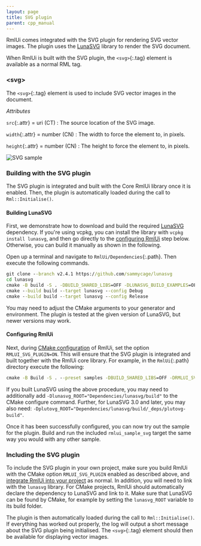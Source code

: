 ```yaml
---
layout: page
title: SVG plugin
parent: cpp_manual
---
```


RmlUi comes integrated with the SVG plugin for rendering SVG vector images. The plugin uses the [LunaSVG](https://github.com/sammycage/lunasvg) library to render the SVG document.

When RmlUi is built with the SVG plugin, the `<svg>`{:.tag} element is available as a normal RML tag.


### \<svg\>

The `<svg>`{:.tag} element is used to include SVG vector images in the document.

_Attributes_

`src`{:.attr} = uri (CT)
: The source location of the SVG image.

`width`{:.attr} = number (CN)
: The width to force the element to, in pixels.

`height`{:.attr} = number (CN)
: The height to force the element to, in pixels.


![SVG sample](../../assets/gallery/svg_plugin.png)


### Building with the SVG plugin

The SVG plugin is integrated and built with the Core RmlUi library once it is enabled. Then, the plugin is automatically loaded during the call to `Rml::Initialise()`.

#### Building LunaSVG

First, we demonstrate how to download and build the required [LunaSVG](https://github.com/sammycage/lunasvg) dependency. If you're using vcpkg, you can install the library with `vcpkg install lunasvg`, and then go directly to the [configuring RmlUi](#configuring-rmlui) step below. Otherwise, you can build it manually as shown in the following.

Open up a terminal and navigate to `RmlUi/Dependencies`{:.path}. Then execute the following commands.

```cmd
git clone --branch v2.4.1 https://github.com/sammycage/lunasvg
cd lunasvg
cmake -B build -S . -DBUILD_SHARED_LIBS=OFF -DLUNASVG_BUILD_EXAMPLES=OFF
cmake --build build --target lunasvg --config Debug
cmake --build build --target lunasvg --config Release
```

You may need to adjust the CMake arguments to your generator and environment. The plugin is tested at the given version of LunaSVG, but newer versions may work.

#### Configuring RmlUi

Next, during [CMake configuration](building_with_cmake.html) of RmlUi, set the option `RMLUI_SVG_PLUGIN=ON`. This will ensure that the SVG plugin is integrated and built together with the RmlUi core library. For example, in the `RmlUi`{:.path} directory execute the following:

```cmd
cmake -B Build -S . --preset samples -DBUILD_SHARED_LIBS=OFF -DRMLUI_SVG_PLUGIN=ON
```

If you built LunaSVG using the above procedure, you may need to additionally add `-Dlunasvg_ROOT="Dependencies/lunasvg/build"` to the CMake configure command. Further, for LunaSVG 3.0 and later, you may also need: `-Dplutovg_ROOT="Dependencies/lunasvg/build/_deps/plutovg-build"`.

Once it has been successfully configured, you can now try out the sample for the plugin. Build and run the included `rmlui_sample_svg` target the same way you would with any other sample.

### Including the SVG plugin

To include the SVG plugin in your own project, make sure you build RmlUi with the CMake option `RMLUI_SVG_PLUGIN` enabled as described above, and [integrate RmlUi into your project](integrating.html) as normal. In addition, you will need to link with the `lunasvg` library. For CMake projects, RmlUi should automatically declare the dependency to LunaSVG and link to it. Make sure that LunaSVG can be found by CMake, for example by setting the `lunasvg_ROOT` variable to its build folder.

The plugin is then automatically loaded during the call to `Rml::Initialise()`. If everything has worked out properly, the log will output a short message about the SVG plugin being initialised. The `<svg>`{:.tag} element should then be available for displaying vector images.
